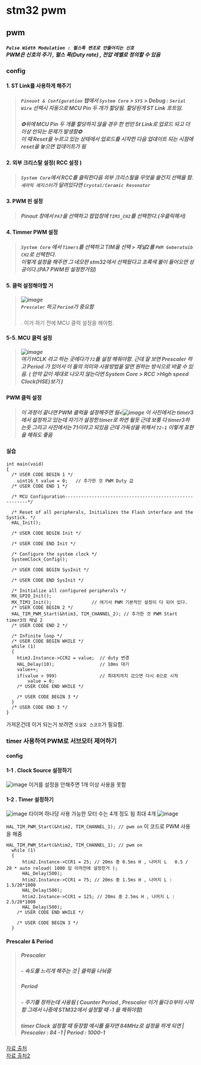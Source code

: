 # stm32 pwm
## pwm
##### ```Pulse Width Modulation : 펄스폭 변조로 만들어지는 신호```<br>PWM은 신호의 주기 , 펄스 폭(Duty rate) , 전압 레벨로 정의할 수 있음

### config
#### 1. ST Link를 사용하게 해주기
> ##### `Pinouot & Configuration` 탭에서 `System Core` > `SYS` > Debug : `Serial Wire` 선택시 자동으로 MCU Pin 두 개가 할당됨. 할당된게 ST Link 포트임.
> ##### ❂위에 MCU Pin 두 개를 할당하지 않을 경우 한 번만 St Link로 업로드 되고 더 이상 안되는 문제가 발생함❂<br> 이 때 Reset을 누르고 있는 상태에서 업로드를 시작한 다음 업데이트 되는 시점에 reset을 놓으면 업데이트가 됨
#### 2. 외부 크리스탈 설정( RCC 설정 )
> ##### `System Core`에서 RCC를 클릭한다음 외부 크리스탈을 무엇을 쓸건지 선택을 함.<br>`세라믹 레지스터`가 달려있다면 `Crystal/Ceramic Resonator`
#### 3. PWM 핀 설정
> ##### Pinout 창에서 `PA7`을 선택하고 팝업창에 `TIM3_CH2`를 선택한다.(우클릭해서)<br>
#### 4. Timmer PWM 설정
> ##### `System Core` 에서 `Timers`를 선택하고 TIM을 선택 > 채널2를 `PWM Geberatuib CH2`로 선택한다.<br>이렇게 설정을 해주면 그 네모판 stm32에서 선택됬다고 초록색 불이 들어오면 성공이다.(PA7 PWM핀 설정한거임)
#### 5. 클럭 설정해야할 거
> ##### ![image](https://user-images.githubusercontent.com/80656700/185403772-672a57bf-dca7-463f-9b01-973d1e97c50c.png)<br>`Prescaler` 하고 `Period`가 중요함
> . 이거 하기 전에 MCU 클럭 설정을 해야함.
#### 5-5. MCU 클럭 설정
> ##### ![image](https://user-images.githubusercontent.com/80656700/185637352-4e452453-026d-45c6-912a-a7c88543d231.png)<br> 여기 HCLK 라고 하는 곳에다가 `72`를 설정 해줘야함. 근데 잘 보면 Prescaler 하고 Period 가 있어서 이 둘의 의미와 사용방법을 알면 원하는 방식으로 바꿀 수 있음. ( 만약 값이 제대로 나오지 않는다면 System Core > RCC >High speed Clock(HSE)보기 )
#### PWM 클럭 설정
> ##### 이 과정이 끝나면 PWM 클럭을 설정해주면 됨<![image](https://user-images.githubusercontent.com/80656700/185646189-a71c9cd6-7409-4040-83ac-75b393a35d87.png) 이 사진에서는 timer3에서 설정하고 있는데 자기가 설정한 timer로 하면 될듯 근데 보통 다 timer3하는듯 그리고 사진에서는 71이라고 되있음 근데 가독성을 위해서 `72-1` 이렇게 표현을 해줘도 좋음

#### 실습
```
int main(void)
{
  /* USER CODE BEGIN 1 */
	uint16_t value = 0;   // 추가한 것 PWM Duty 값
  /* USER CODE END 1 */

  /* MCU Configuration--------------------------------------------------------*/

  /* Reset of all peripherals, Initializes the Flash interface and the Systick. */
  HAL_Init();

  /* USER CODE BEGIN Init */

  /* USER CODE END Init */

  /* Configure the system clock */
  SystemClock_Config();

  /* USER CODE BEGIN SysInit */

  /* USER CODE END SysInit */

  /* Initialize all configured peripherals */
  MX_GPIO_Init();
  MX_TIM3_Init();               // 여기서 PWM 기본적인 설정이 다 되어 있다.
  /* USER CODE BEGIN 2 */
  HAL_TIM_PWM_Start(&htim3, TIM_CHANNEL_2); // 추가한 것 PWM Start timer3의 채널 2
  /* USER CODE END 2 */

  /* Infinite loop */
  /* USER CODE BEGIN WHILE */
  while (1)
  {
  	htim3.Instance->CCR2 = value;  // duty 변경
  	HAL_Delay(10);                 // 10ms 대기
  	value++;
  	if(value > 999)                // 최대치까지 갔으면 다시 0으로 시작
  		value = 0;
    /* USER CODE END WHILE */

    /* USER CODE BEGIN 3 */
  }
  /* USER CODE END 3 */
}
```
가져온건데 이거 되는거 보려면 `오실로 스코프`가 필요함.

### timer 사용하여 PWM로 서브모터 제어하기
#### config

#### 1-1 . Clock Source 설정하기
![image](https://user-images.githubusercontent.com/80656700/192793919-b2d92d83-8bcb-4f12-9bdc-c04223ae4d9e.png)
이거를 설정을 안해주면 1개 이상 사용을 못함
#### 1-2 . Timer 설정하기
![image](https://user-images.githubusercontent.com/80656700/192794880-20651d80-65bb-4478-b904-3d6f16008641.png)
타이머 하나당 사용 가능한 모터 수는 4개 정도 됨 최대 4개
![image](https://user-images.githubusercontent.com/80656700/192795203-ef26c1ba-2316-46fe-9c99-0f2544aa3beb.png)

```HAL_TIM_PWM_Start(&htim2, TIM_CHANNEL_1); // pwm on``` 이 코드로 PWM 사용을 해줌
```
HAL_TIM_PWM_Start(&htim2, TIM_CHANNEL_1); // pwm on
  while (1)
  {
	  htim2.Instance->CCR1 = 25; // 20ms 중 0.5ms H , 나머지 L   0.5 / 20 * auto reload( 1000 임 아까전에 설정한거 );
	  HAL_Delay(500);
	  htim2.Instance->CCR1 = 75; // 20ms 중 1.5ms H , 나머지 L : 1.5/20*1000
	  HAL_Delay(500);
	  htim2.Instance->CCR1 = 125; // 20ms 중 2.5ms H , 나머지 L : 2.5/20*1000
	  HAL_Delay(500);
    /* USER CODE END WHILE */

    /* USER CODE BEGIN 3 */
  }
  ```

#### Prescaler & Period
> ##### Prescaler
> ##### - 속도를 느리게 해주는 것 | 클럭을 나눠줌
> ##### Period
> ##### - 주기를 정하는데 사용됨 ( Counter Period , Prescaler 이거 둘다 0부터 시작함 그래서 나중에 STM32에서 설정할 때 -1 을 해줘야함)
> ##### timer Clock 설정할 때 등장함 예시를 들자면 84MHz로 설정을 하게 되면 | Prescaler : 84 -1 | Period : 1000-1 

<a href="https://dkeemin.com/stm32f0xx-pwm-%EC%84%A4%EC%A0%95-%EB%B6%80%EB%A1%9D-%EC%84%A4%EB%AA%85/">자료 출처</a><br>
<a href="https://m.blog.naver.com/chandong83/221900888917">자료 출처2</a>
